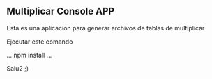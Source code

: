 ## Multiplicar Console APP

Esta es una aplicacion para generar archivos de tablas de multiplicar

Ejecutar este comando

...
npm install
...

Salu2 ;)
